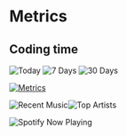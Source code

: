 <!-- ### Hello there <img src="https://raw.githubusercontent.com/AjmalShajahan/AjmalShajahan/main/wave.gif" width="30px"> -->

<!-- ![Profile Views](https://hits.seeyoufarm.com/api/count/incr/badge.svg?url=https%3A%2F%2Fgithub.com%2FAjmalShajahan&count_bg=%230088CC&title_bg=%23000000&icon=&icon_color=%23E7E7E7&title=Profile+Views&edge_flat=true) -->

# Metrics

## Coding time

![Today](https://img.shields.io/endpoint?url=https://wakapi.dev/api/compat/shields/v1/AjmalShajahan/interval:today&label=today&style=plastic)
![7 Days](https://img.shields.io/endpoint?url=https://wakapi.dev/api/compat/shields/v1/AjmalShajahan/interval:7_days&label=last%207d&style=plastic)
![30 Days](https://img.shields.io/endpoint?url=https://wakapi.dev/api/compat/shields/v1/AjmalShajahan/interval:30_days&label=last%2030d&style=plastic)

<!--
### Trophies 🏆

![Github Trophy](https://github-profile-trophy.vercel.app/?username=AjmalShajahan&theme=dracula)

### Stats ⚡️

![Github Activity Graph](https://activity-graph.herokuapp.com/graph?username=AjmalShajahan&custom_title=Activity+Graph&theme=dracula)

![Github Stats](https://github-readme-stats.vercel.app/api?username=AjmalShajahan&show_icons=true&title_color=0088CC&custom_title=GitHub+Stats&icon_color=0088CC&include_all_commits=true&theme=dracula&cache_seconds=86400&count_private=true)

![GitHub Streak](http://github-readme-streak-stats.herokuapp.com?user=AjmalShajahan&theme=dracula)

### Top Langs
![Top Langs](https://github-readme-stats.vercel.app/api/top-langs/?username=AjmalShajahan&show_icons=true&title_color=0088CC&icon_color=0088CC&ring=0088CC&fire=e25822&include_all_commits=true&theme=dracula&cache_seconds=86400&count_private=true&layout=compact&langs_count=10)

![Wakatime Stats](https://github-readme-stats.vercel.app/api/wakatime?username=AjmalShajahan&title_color=0088CC&icon_color=0088CC&theme=dracula&layout=compact)
-->

<!-- ## 📊 Stats -->

<!-- ![Metrics](https://github.com/AjmalShajahan/AjmalShajahan/raw/main/metrics.svg) -->
[<img alt="Metrics" src="https://gist.githubusercontent.com/AjmalShajahan/05441958052d15ed8ca2ff5f50cb7922/raw/metrics.svg">](#)

<!-- ![Spotify Playlist](https://github.com/AjmalShajahan/AjmalShajahan/raw/main/metrics.plugin.music.playlist.spotify.svg) -->

<!-- ![Recent Music](https://github.com/AjmalShajahan/AjmalShajahan/raw/main/metrics.plugin.music.recent.svg) -->
<!-- ![Top Artist](https://github.com/AjmalShajahan/AjmalShajahan/raw/main/metrics.plugin.music.top.artist.svg) -->

<div style="display:flex;width:80%">
<img alt="Recent Music" src="https://gist.githubusercontent.com/AjmalShajahan/05441958052d15ed8ca2ff5f50cb7922/raw/metrics.plugin.music.recent.svg">

<img alt="Top Artists" src="https://gist.githubusercontent.com/AjmalShajahan/05441958052d15ed8ca2ff5f50cb7922/raw/metrics.plugin.music.top.artists.svg">
</div>
<!-- ### Listening to 🎶 -->

[<img align="left" alt="Spotify Now Playing" src="https://spotify-readme-ajmalshajahan.vercel.app/api?theme=dark&spin=true&scan=true&rainbow=true">](#)
